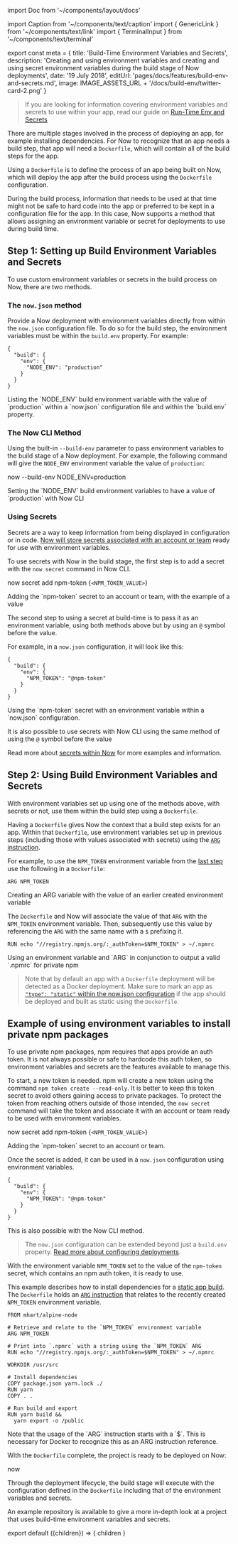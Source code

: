 import Doc from '~/components/layout/docs'

import Caption from '~/components/text/caption'
import { GenericLink } from '~/components/text/link'
import { TerminalInput } from '~/components/text/terminal'

export const meta = {
  title: 'Build-Time Environment Variables and Secrets',
  description: 'Creating and using environment variables and creating and using secret environment variables during the build stage of Now deployments',
  date: '19 July 2018',
  editUrl: 'pages/docs/features/build-env-and-secrets.md',
  image: IMAGE_ASSETS_URL + '/docs/build-env/twitter-card-2.png'
}

> If you are looking for information covering environment variables and secrets to use within your app, read our guide on [Run-Time Env and Secrets](/docs/features/env-and-secrets)

There are multiple stages involved in the process of deploying an app, for example installing dependencies. For Now to recognize that an app needs a build step, that app will need a `Dockerfile`, which will contain all of the build steps for the app.

Using a `Dockerfile` is to define the process of an app being built on Now, which will deploy the app after the build process using the `Dockerfile` configuration.

During the build process, information that needs to be used at that time might not be safe to hard code into the app or preferred to be kept in a configuration file for the app. In this case, Now supports a method that allows assigning an environment variable or secret for deployments to use during build time.

## Step 1: Setting up Build Environment Variables and Secrets
To use custom environment variables or secrets in the build process on Now, there are two methods.

### The `now.json` method
Provide a Now deployment with environment variables directly from within the `now.json` configuration file. To do so for the build step, the environment variables must be within the `build.env` property. For example:

```
{
  "build": {
    "env": {
      "NODE_ENV": "production"
    }
  }
}
```
<Caption>Listing the `NODE_ENV` build environment variable with the value of `production` within a `now.json` configuration file and within the `build.env` property.</Caption>

### The Now CLI Method
Using the built-in `--build-env` parameter to pass environment variables to the build stage of a Now deployment. For example, the following command will give the `NODE_ENV` environment variable the value of `production`:

<TerminalInput>now --build-env NODE_ENV=production</TerminalInput>
<Caption>Setting the `NODE_ENV` build environment variables to have a value of `production` with Now CLI</Caption>

### Using Secrets
Secrets are a way to keep information from being displayed in configuration or in code. [Now will store secrets associated with an account or team](/docs/features/env-and-secrets#securing-env-variables-using-secrets) ready for use with environment variables.

To use secrets with Now in the build stage, the first step is to add a secret with the `now secret` command in Now CLI.

<TerminalInput>now secret add npm-token {`<NPM_TOKEN_VALUE>`}</TerminalInput>
<Caption>Adding the `npm-token` secret to an account or team, with the example of a value</Caption>

The second step to using a secret at build-time is to pass it as an environment variable, using both methods above but by using an `@` symbol before the value.

For example, in a `now.json` configuration, it will look like this:

```
{
  "build": {
    "env": {
      "NPM_TOKEN": "@npm-token"
    }
  }
}
```
<Caption>Using the `npm-token` secret with an environment variable within a `now.json` configuration.</Caption>

It is also possible to use secrets with Now CLI using the same method of using the `@` symbol before the value

Read more about [secrets within Now](/docs/features/env-and-secrets#securing-env-variables-using-secrets) for more examples and information.

## Step 2: Using Build Environment Variables and Secrets
With environment variables set up using one of the methods above, with secrets or not, use them within the build step using a `Dockerfile`.

Having a `Dockerfile` gives Now the context that a build step exists for an app. Within that `Dockerfile`, use environment variables set up in previous steps (including those with values associated with secrets) using the [`ARG` instruction](https://docs.docker.com/engine/reference/builder/#arg).

For example, to use the `NPM_TOKEN` environment variable from the [last step](#using-secrets) use the following in a `Dockerfile`:
```
ARG NPM_TOKEN
```
<Caption>Creating an ARG variable with the value of an earlier created environment variable</Caption>

The `Dockerfile` and Now will associate the value of that `ARG` with the `NPM_TOKEN` environment variable. Then, subsequently use this value by referencing the `ARG` with the same name with a `$` prefixing it.

```
RUN echo "//registry.npmjs.org/:_authToken=$NPM_TOKEN" > ~/.npmrc
```
<Caption>Using an environment variable and `ARG` in conjunction to output a valid `.npmrc` for private npm</Caption>

> Note that by default an app with a `Dockerfile` deployment will be detected as a Docker deployment. Make sure to mark an app as [`"type": "static"` within the now.json configuration](docs/features/static-builds#step-3:-configuring-now-for-static-deployments) if the app should be deployed and built as static using the `Dockerfile`.

## Example of using environment variables to install private npm packages
To use private npm packages, npm requires that apps provide an auth token. It is not always possible or safe to hardcode this auth token, so environment variables and secrets are the features available to manage this.

To start, a new token is needed. npm will create a new token using the command `npm token create --read-only`. It is better to keep this token secret to avoid others gaining access to private packages. To protect the token from reaching others outside of those intended, the `now secret` command will take the token and associate it with an account or team ready to be used with environment variables.

<TerminalInput>now secret add npm-token {`<NPM_TOKEN_VALUE>`}</TerminalInput>
<Caption>Adding the `npm-token` secret to an account or team.</Caption>

Once the secret is added, it can be used in a `now.json` configuration using environment variables.
```
{
  "build": {
    "env": {
      "NPM_TOKEN": "@npm-token"
    }
  }
}
```
<Caption>This is also possible with the <GenericLink href="#the-now-cli-method">Now CLI method</GenericLink>.</Caption>

> The `now.json` configuration can be extended beyond just a `build.env` property. [Read more about configuring deployments](/docs/features/configuration).

With the environment variable `NPM_TOKEN` set to the value of the `npm-token` secret, which contains an npm auth token, it is ready to use.

This example describes how to install dependencies for a [static app build](/docs/features/static-builds). The `Dockerfile` holds an [`ARG` instruction](https://docs.docker.com/engine/reference/builder/#arg) that relates to the recently created `NPM_TOKEN` environment variable.

```
FROM mhart/alpine-node

# Retrieve and relate to the `NPM_TOKEN` environment variable
ARG NPM_TOKEN

# Print into `.npmrc` with a string using the `NPM_TOKEN` ARG
RUN echo "//registry.npmjs.org/:_authToken=$NPM_TOKEN" > ~/.npmrc

WORKDIR /usr/src

# Install dependencies
COPY package.json yarn.lock ./
RUN yarn
COPY . .

# Run build and export
RUN yarn build &&
  yarn export -o /public
```
<Caption>Note that the usage of the `ARG` instruction starts with a `$`. This is necessary for Docker to recognize this as an <GenericLink href="https://docs.docker.com/engine/reference/builder/#arg">ARG instruction reference</GenericLink>.</Caption>

With the `Dockerfile` complete, the project is ready to be deployed on Now:

<TerminalInput>now</TerminalInput>

Through the deployment lifecycle, the build stage will execute with the configuration defined in the `Dockerfile` including that of the environment variables and secrets.

An example repository is available to give a more in-depth look at a project that uses build-time environment variables and secrets.

export default ({children}) => <Doc meta={meta}>{ children }</Doc>
